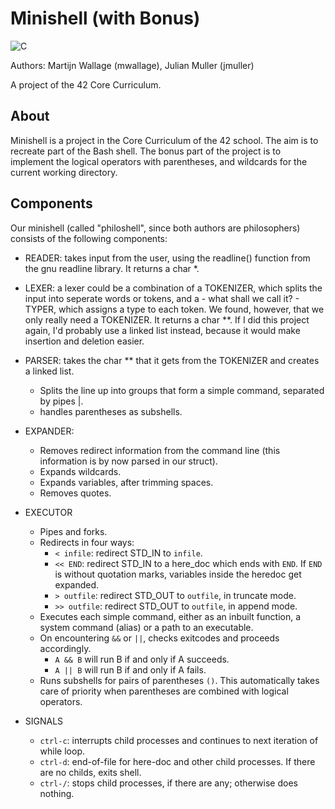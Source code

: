 # Minishell (with Bonus)

![C](https://img.shields.io/badge/c-%2300599C.svg?style=for-the-badge&logo=c&logoColor=white)

Authors: Martijn Wallage (mwallage), Julian Muller (jmuller)

A project of the 42 Core Curriculum.

## About

Minishell is a project in the Core Curriculum of the 42 school. The aim is to recreate part of the Bash shell. 
The bonus part of the project is to implement the logical operators with parentheses, and wildcards for the current working directory.
 
## Components

Our minishell (called "philoshell", since both authors are philosophers) consists of the following components:
- READER: takes input from the user, using the readline() function from the gnu readline library. It returns a char *.
- LEXER: a lexer could be a combination of a TOKENIZER, which splits the input into seperate words or tokens, and a - what shall we call it? - TYPER, which assigns a type to each token.
We found, however, that we only really need a TOKENIZER. It returns a char **.
If I did this project again, I'd probably use a linked list instead, because it would make insertion and deletion easier.
- PARSER: takes the char ** that it gets from the TOKENIZER and creates a linked list.
	- Splits the line up into groups that form a simple command, separated by pipes |.
	- handles parentheses as subshells.
- EXPANDER:
	- Removes redirect information from the command line (this information is by now parsed in our struct).
	- Expands wildcards.
	- Expands variables, after trimming spaces.
	- Removes quotes.
- EXECUTOR
	- Pipes and forks.
	- Redirects in four ways: 
		- `< infile`: redirect STD_IN to `infile`.
		- `<< END`: redirect STD_IN to a here_doc which ends with `END`. If `END` is without quotation marks, variables inside the heredoc get expanded.
		- `> outfile`: redirect STD_OUT to `outfile`, in truncate mode.
		- `>> outfile`: redirect STD_OUT to `outfile`, in append mode.
	- Executes each simple command, either as an inbuilt function, a system command (alias) or a path to an executable.
	- On encountering `&&` or `||`, checks exitcodes and proceeds accordingly.
		- `A && B` will run B if and only if A succeeds.
		- `A || B` will run B if and only if A fails.
	- Runs subshells for pairs of parentheses `()`. This automatically takes care of priority when parentheses are combined with logical operators.

- SIGNALS
	- `ctrl-c`: interrupts child processes and continues to next iteration of while loop.
	- `ctrl-d`: end-of-file for here-doc and other child processes. If there are no childs, exits shell.
	- `ctrl-/`: stops child processes, if there are any; otherwise does nothing.
